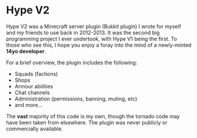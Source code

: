 # Hype V2
Hype V2 was a Minecraft server plugin (Bukkit plugin) I wrote for myself and my friends to use back in 2012-2013. It was the second big programming project I ever undertook, with Hype V1 being the first. To those who see this, I hope you enjoy a foray into the mind of a newly-minted **14yo developer**.

For a brief overview, the plugin includes the following:
- Squads (factions)
- Shops
- Armour abilities
- Chat channels
- Administration (permissions, banning, muting, etc)
- and more...

The **vast** majority of this code is my own, though the tornado code may have been taken from elsewhere. The plugin was never publicly or commercially available.
